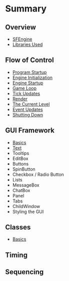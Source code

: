 # Summary

## Overview

* [SFEngine](README.md)
* [Libraries Used](libraries-used.md)

## Flow of Control

* [Program Startup](flow-of-control/program-execution.md)
* [Engine Initialization](flow-of-control/engine-initialization.md)
* [Engine Startup](flow-of-control/engine-startup.md)
* [Game Loop](flow-of-control/game-loop.md)
* [Tick Updates](flow-of-control/tick-updates.md)
* [Render](flow-of-control/render.md)
* [The Current Level](flow-of-control/the-current-level.md)
* [Event Updates](flow-of-control/event-updates.md)
* [Shutting Down](flow-of-control/shutting-down.md)

## GUI Framework

* [Basics](gui-framework/basics.md)
* [Text](gui-framework/text.md)
* Tooltips
* EditBox
* Buttons
* SpinButton
* Checkbox / Radio Button
* Lists
* MessageBox
* ChatBox
* Panel
* Tabs
* ChildWindow
* Styling the GUI

## Classes

* [Basics](frameworks.md)

## Timing

## Sequencing


